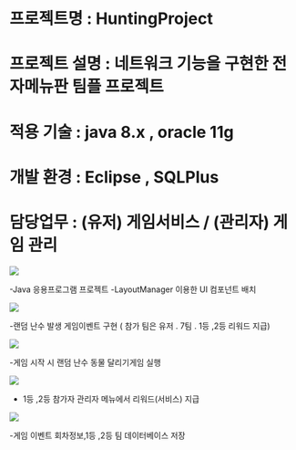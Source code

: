 <h1>프로젝트명  : HuntingProject</h1>
<h1>프로젝트 설명  : 네트워크 기능을 구현한 전자메뉴판 팀플 프로젝트 </h1>
<h1>적용 기술  : java 8.x , oracle 11g</h1>
<h1>개발 환경  : Eclipse , SQLPlus</h1>
<h1>담당업무 : (유저) 게임서비스  / (관리자) 게임 관리</h1>
 
<img src="https://postfiles.pstatic.net/MjAxOTA1MTNfOTYg/MDAxNTU3NzEzOTkyMDA0.g0rVz_f15dvOnt7eJwqTYygyNXekS7CyjLythnzFYW4g.a_G6Yh_j_l-XZA-VbRgz37DCoJ_pn1v195PDPlHsC88g.PNG.kidsgk4/image.png?type=w580"/>



-Java 응용프로그램 프로젝트
-LayoutManager 이용한 UI 컴포넌트 배치

<img src="https://postfiles.pstatic.net/MjAxOTA1MTNfMTk0/MDAxNTU3NzE0MTY2MjY3.0lyPEpjbYKOv69avOiuSaAXzhFiZ7y66sAjUYzN1gkAg.x-vglORmqIDLvMEzpGjP3qJjrmTIaKJUH6ftdUBTrf0g.PNG.kidsgk4/image.png?type=w580"/>

-랜덤 난수 발생 게임이벤트 구현 ( 참가 팀은 유저 . 7팀 . 1등 ,2등 리워드 지급)

<img src="https://postfiles.pstatic.net/MjAxOTA1MTNfMjgy/MDAxNTU3NzE0MzczMDgz.-OQICRT3iuqowJj6V1ax-D591OVuNWIYvBQj_Dx8uoAg.GA8c0GgtvRB4Zi0imumqWZ-4JILjDeeDiBOGVKgHuSwg.PNG.kidsgk4/image.png?type=w580"/>

-게임 시작 시 랜덤 난수 동물 달리기게임 실행 

<img src="https://postfiles.pstatic.net/MjAxOTA1MTNfOCAg/MDAxNTU3NzE0NDM5Nzgw._s0AqLrR1II8zHQbNnrCR42w5izqG2rZX7Cs2TkScSog.iJPb052chEhTqrU023moMM8CCkC7nP-3f_IE6uACCQEg.PNG.kidsgk4/image.png?type=w580"/>

- 1등 ,2등 참가자 관리자 메뉴에서 리워드(서비스) 지급

<img src="https://postfiles.pstatic.net/MjAxOTA1MTNfMTU0/MDAxNTU3NzE0NTI4OTg2.FIhsM9f0KQjSPN5Z1dgCSAZjNyMQoQ6RJ-mJafpPBxwg.G_jhMJ_63wlzEITMW032Ma7Ssgw7O8ZW9wNlXPHXMbUg.PNG.kidsgk4/image.png?type=w580"/>

-게임 이벤트 회차정보,1등 ,2등 팀 데이터베이스 저장
